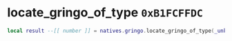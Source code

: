 # locate_gringo_of_type `0xB1FCFFDC`

```lua
local result --[[ number ]] = natives.gringo.locate_gringo_of_type(_unk0 --[[ number ]], _unk1 --[[ number ]], _unk2 --[[ number ]], _unk3 --[[ number ]])
```